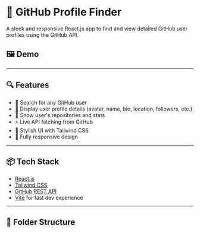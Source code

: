 # 🚀 GitHub Profile Finder

A sleek and responsive React.js app to find and view detailed GitHub user profiles using the GitHub API.

## 🖼️ Demo



---

## 🔍 Features

- 🔎 Search for any GitHub user
- 👤 Display user profile details (avatar, name, bio, location, followers, etc.)
- 📂 Show user's repositories and stats
- ⚡ Live API fetching from GitHub
- 🎨 Stylish UI with Tailwind CSS
- 📱 Fully responsive design

---

## 📦 Tech Stack

- [React.js](https://reactjs.org/)
- [Tailwind CSS](https://tailwindcss.com/)
- [GitHub REST API](https://docs.github.com/en/rest)
- [Vite](https://vitejs.dev/) for fast dev experience

---

## 📁 Folder Structure

